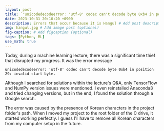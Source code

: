 ```yaml
---
layout: post
title: `"unicodedecodeerror: 'utf-8' codec can't decode byte 0xb4 in position 29: invalid start byte" because of "한글"`
date: 2023-10-31 20:10:20 +0900
description: Errors that occur because it is Hangul # Add post description (optional)
img: hangul.jpg # Add image post (optional)
fig-caption: # Add figcaption (optional)
tags: [Python, ML]
use_math: true
---
```



Today, during a machine learning lecture, there was a significant time thief that disrupted my progress. It was the error message 

```unicodedecodeerror: 'utf-8' codec can't decode byte 0xb4 in position 29: invalid start byte. ```

Although I searched for solutions within the lecture's Q&A, only TensorFlow and NumPy version issues were mentioned. I even reinstalled Anaconda3 and tried changing versions, but in the end, I found the solution through a Google search.

The error was caused by the presence of Korean characters in the project folder's path. When I moved my project to the root folder of the C drive, it started working perfectly. I guess I'll have to remove all Korean characters from my computer setup in the future.